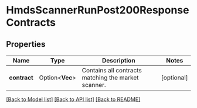 # HmdsScannerRunPost200ResponseContracts

## Properties

Name | Type | Description | Notes
------------ | ------------- | ------------- | -------------
**contract** | Option<**Vec<String>**> | Contains all contracts matching the market scanner. | [optional]

[[Back to Model list]](../README.md#documentation-for-models) [[Back to API list]](../README.md#documentation-for-api-endpoints) [[Back to README]](../README.md)
